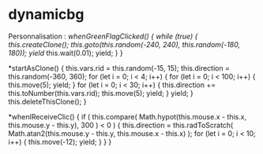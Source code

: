# dynamicbg
Personnalisation : 
   *whenGreenFlagClicked() {
    while (true) {
      this.createClone();
      this.goto(this.random(-240, 240), this.random(-180, 180));
      yield* this.wait(0.01);
      yield;
    }
   }

   *startAsClone() {
    this.vars.rid = this.random(-15, 15);
    this.direction = this.random(-360, 360);
    for (let i = 0; i < 4; i++) {
      for (let i = 0; i < 100; i++) {
        this.move(5);
        yield;
      }
      for (let i = 0; i < 30; i++) {
        this.direction += this.toNumber(this.vars.rid);
        this.move(5);
        yield;
      }
      yield;
    }
    this.deleteThisClone();
   }

  *whenIReceiveClic() {
    if (
      this.compare(
        Math.hypot(this.mouse.x - this.x, this.mouse.y - this.y),
        300
      ) < 0
    ) {
      this.direction = this.radToScratch(
        Math.atan2(this.mouse.y - this.y, this.mouse.x - this.x)
      );
      for (let i = 0; i < 10; i++) {
        this.move(-12);
        yield;
      }
    }
  }
